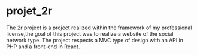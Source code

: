 # projet_2r
The 2r project is a project realized within the framework of my professional license,the goal of this project was to realize a website of the social network type. 
The project respects a MVC type of design with an API in PHP and a front-end in React.
